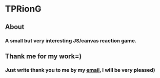 # TPRionG
## About
### A small but very interesting JS/canvas reaction game.
## Thank me for my work=)
### Just write thank you to me by my [email](mailto:nquare12@gmail.com), I will be very pleased)
